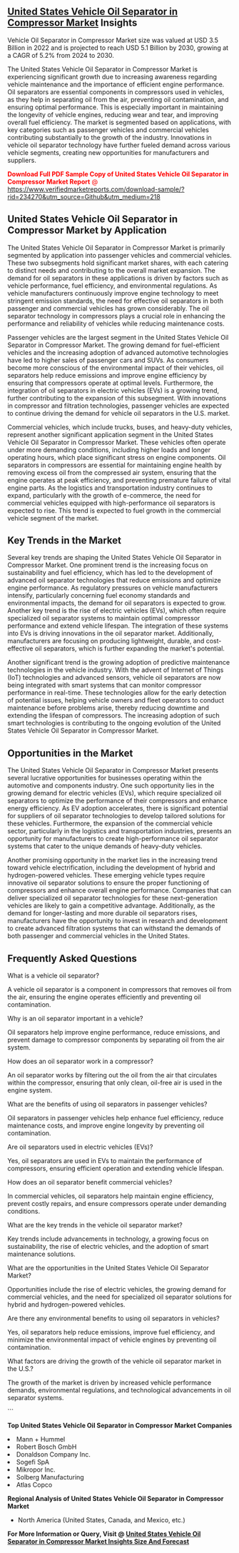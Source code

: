 <h2><a href="https://www.verifiedmarketreports.com/download-sample/?rid=234270&amp;utm_source=Github&amp;utm_medium=218" target="_blank">United States Vehicle Oil Separator in Compressor Market</a> Insights</h2><p>Vehicle Oil Separator in Compressor Market size was valued at USD 3.5 Billion in 2022 and is projected to reach USD 5.1 Billion by 2030, growing at a CAGR of 5.2% from 2024 to 2030.</p><p> <p>The United States Vehicle Oil Separator in Compressor Market is experiencing significant growth due to increasing awareness regarding vehicle maintenance and the importance of efficient engine performance. Oil separators are essential components in compressors used in vehicles, as they help in separating oil from the air, preventing oil contamination, and ensuring optimal performance. This is especially important in maintaining the longevity of vehicle engines, reducing wear and tear, and improving overall fuel efficiency. The market is segmented based on applications, with key categories such as passenger vehicles and commercial vehicles contributing substantially to the growth of the industry. Innovations in vehicle oil separator technology have further fueled demand across various vehicle segments, creating new opportunities for manufacturers and suppliers. <p><span class=""><span style="color: #ff0000;"><strong>Download Full PDF Sample Copy of United States Vehicle Oil Separator in Compressor Market Report</strong> @ </span><a href="https://www.verifiedmarketreports.com/download-sample/?rid=234270&amp;utm_source=Github&amp;utm_medium=218" target="_blank">https://www.verifiedmarketreports.com/download-sample/?rid=234270&amp;utm_source=Github&amp;utm_medium=218</a></span></p></p> <h2>United States Vehicle Oil Separator in Compressor Market by Application</h2> <p>The United States Vehicle Oil Separator in Compressor Market is primarily segmented by application into passenger vehicles and commercial vehicles. These two subsegments hold significant market shares, with each catering to distinct needs and contributing to the overall market expansion. The demand for oil separators in these applications is driven by factors such as vehicle performance, fuel efficiency, and environmental regulations. As vehicle manufacturers continuously improve engine technology to meet stringent emission standards, the need for effective oil separators in both passenger and commercial vehicles has grown considerably. The oil separator technology in compressors plays a crucial role in enhancing the performance and reliability of vehicles while reducing maintenance costs. <p>Passenger vehicles are the largest segment in the United States Vehicle Oil Separator in Compressor Market. The growing demand for fuel-efficient vehicles and the increasing adoption of advanced automotive technologies have led to higher sales of passenger cars and SUVs. As consumers become more conscious of the environmental impact of their vehicles, oil separators help reduce emissions and improve engine efficiency by ensuring that compressors operate at optimal levels. Furthermore, the integration of oil separators in electric vehicles (EVs) is a growing trend, further contributing to the expansion of this subsegment. With innovations in compressor and filtration technologies, passenger vehicles are expected to continue driving the demand for vehicle oil separators in the U.S. market. <p>Commercial vehicles, which include trucks, buses, and heavy-duty vehicles, represent another significant application segment in the United States Vehicle Oil Separator in Compressor Market. These vehicles often operate under more demanding conditions, including higher loads and longer operating hours, which place significant stress on engine components. Oil separators in compressors are essential for maintaining engine health by removing excess oil from the compressed air system, ensuring that the engine operates at peak efficiency, and preventing premature failure of vital engine parts. As the logistics and transportation industry continues to expand, particularly with the growth of e-commerce, the need for commercial vehicles equipped with high-performance oil separators is expected to rise. This trend is expected to fuel growth in the commercial vehicle segment of the market. <h2>Key Trends in the Market</h2> <p>Several key trends are shaping the United States Vehicle Oil Separator in Compressor Market. One prominent trend is the increasing focus on sustainability and fuel efficiency, which has led to the development of advanced oil separator technologies that reduce emissions and optimize engine performance. As regulatory pressures on vehicle manufacturers intensify, particularly concerning fuel economy standards and environmental impacts, the demand for oil separators is expected to grow. Another key trend is the rise of electric vehicles (EVs), which often require specialized oil separator systems to maintain optimal compressor performance and extend vehicle lifespan. The integration of these systems into EVs is driving innovations in the oil separator market. Additionally, manufacturers are focusing on producing lightweight, durable, and cost-effective oil separators, which is further expanding the market's potential. <p>Another significant trend is the growing adoption of predictive maintenance technologies in the vehicle industry. With the advent of Internet of Things (IoT) technologies and advanced sensors, vehicle oil separators are now being integrated with smart systems that can monitor compressor performance in real-time. These technologies allow for the early detection of potential issues, helping vehicle owners and fleet operators to conduct maintenance before problems arise, thereby reducing downtime and extending the lifespan of compressors. The increasing adoption of such smart technologies is contributing to the ongoing evolution of the United States Vehicle Oil Separator in Compressor Market. <h2>Opportunities in the Market</h2> <p>The United States Vehicle Oil Separator in Compressor Market presents several lucrative opportunities for businesses operating within the automotive and components industry. One such opportunity lies in the growing demand for electric vehicles (EVs), which require specialized oil separators to optimize the performance of their compressors and enhance energy efficiency. As EV adoption accelerates, there is significant potential for suppliers of oil separator technologies to develop tailored solutions for these vehicles. Furthermore, the expansion of the commercial vehicle sector, particularly in the logistics and transportation industries, presents an opportunity for manufacturers to create high-performance oil separator systems that cater to the unique demands of heavy-duty vehicles. <p>Another promising opportunity in the market lies in the increasing trend toward vehicle electrification, including the development of hybrid and hydrogen-powered vehicles. These emerging vehicle types require innovative oil separator solutions to ensure the proper functioning of compressors and enhance overall engine performance. Companies that can deliver specialized oil separator technologies for these next-generation vehicles are likely to gain a competitive advantage. Additionally, as the demand for longer-lasting and more durable oil separators rises, manufacturers have the opportunity to invest in research and development to create advanced filtration systems that can withstand the demands of both passenger and commercial vehicles in the United States. <h2>Frequently Asked Questions</h2> <p>What is a vehicle oil separator?</p> <p>A vehicle oil separator is a component in compressors that removes oil from the air, ensuring the engine operates efficiently and preventing oil contamination.</p> <p>Why is an oil separator important in a vehicle?</p> <p>Oil separators help improve engine performance, reduce emissions, and prevent damage to compressor components by separating oil from the air system.</p> <p>How does an oil separator work in a compressor?</p> <p>An oil separator works by filtering out the oil from the air that circulates within the compressor, ensuring that only clean, oil-free air is used in the engine system.</p> <p>What are the benefits of using oil separators in passenger vehicles?</p> <p>Oil separators in passenger vehicles help enhance fuel efficiency, reduce maintenance costs, and improve engine longevity by preventing oil contamination.</p> <p>Are oil separators used in electric vehicles (EVs)?</p> <p>Yes, oil separators are used in EVs to maintain the performance of compressors, ensuring efficient operation and extending vehicle lifespan.</p> <p>How does an oil separator benefit commercial vehicles?</p> <p>In commercial vehicles, oil separators help maintain engine efficiency, prevent costly repairs, and ensure compressors operate under demanding conditions.</p> <p>What are the key trends in the vehicle oil separator market?</p> <p>Key trends include advancements in technology, a growing focus on sustainability, the rise of electric vehicles, and the adoption of smart maintenance solutions.</p> <p>What are the opportunities in the United States Vehicle Oil Separator Market?</p> <p>Opportunities include the rise of electric vehicles, the growing demand for commercial vehicles, and the need for specialized oil separator solutions for hybrid and hydrogen-powered vehicles.</p> <p>Are there any environmental benefits to using oil separators in vehicles?</p> <p>Yes, oil separators help reduce emissions, improve fuel efficiency, and minimize the environmental impact of vehicle engines by preventing oil contamination.</p> <p>What factors are driving the growth of the vehicle oil separator market in the U.S.?</p> <p>The growth of the market is driven by increased vehicle performance demands, environmental regulations, and technological advancements in oil separator systems.</p> ```</p><p><strong>Top United States Vehicle Oil Separator in Compressor Market Companies</strong></p><div data-test-id=""><p><li>Mann + Hummel</li><li> Robert Bosch GmbH</li><li> Donaldson Company Inc.</li><li> Sogefi SpA</li><li> Mikropor Inc.</li><li> Solberg Manufacturing</li><li> Atlas Copco</li></p><div><strong>Regional Analysis of&nbsp;United States Vehicle Oil Separator in Compressor Market</strong></div><ul><li dir="ltr"><p dir="ltr">North America&nbsp;(United States, Canada, and Mexico, etc.)</p></li></ul><p><strong>For More Information or Query, Visit @&nbsp;</strong><strong><a href="https://www.verifiedmarketreports.com/product/vehicle-oil-separator-in-compressor-market/?utm_source=Github&amp;utm_medium=218" target="_blank">United States Vehicle Oil Separator in Compressor Market Insights Size And Forecast</a></strong></p></div>

